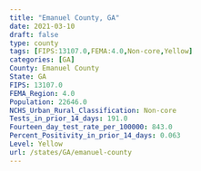 ```yaml
---
title: "Emanuel County, GA"
date: 2021-03-10
draft: false
type: county
tags: [FIPS:13107.0,FEMA:4.0,Non-core,Yellow]
categories: [GA]
County: Emanuel County
State: GA
FIPS: 13107.0
FEMA_Region: 4.0
Population: 22646.0
NCHS_Urban_Rural_Classification: Non-core
Tests_in_prior_14_days: 191.0
Fourteen_day_test_rate_per_100000: 843.0
Percent_Positivity_in_prior_14_days: 0.063
Level: Yellow
url: /states/GA/emanuel-county
---
```



